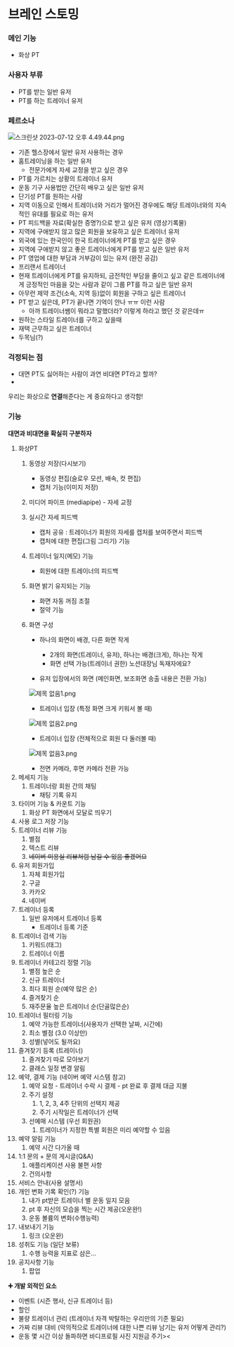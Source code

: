 # 브레인 스토밍

### 메인 기능

- 화상 PT

### 사용자 부류

- PT를 받는 일반 유저
- PT를 하는 트레이너 유저

### 페르소나

![스크린샷 2023-07-12 오후 4.49.44.png](https://s3-us-west-2.amazonaws.com/secure.notion-static.com/26ffbbd8-0568-4eb5-a306-3bf860d35f22/%E1%84%89%E1%85%B3%E1%84%8F%E1%85%B3%E1%84%85%E1%85%B5%E1%86%AB%E1%84%89%E1%85%A3%E1%86%BA_2023-07-12_%E1%84%8B%E1%85%A9%E1%84%92%E1%85%AE_4.49.44.png)

- 기존 헬스장에서 일반 유저 사용하는 경우
- 홈트레이닝을 하는 일반 유저
    - 전문가에게 자세 교정을 받고 싶은 경우
- PT를 가르치는 상황의 트레이너 유저
- 운동 기구 사용법만 간단히 배우고 싶은 일반 유저
- 단기성 PT를 원하는 사람
- 지역 이동으로 인해서 트레이너와 거리가 멀어진 경우에도 해당 트레이너와의 지속적인 유대를 필요로 하는 유저
- PT 피드백을 자료(확실한 증명?)으로 받고 싶은 유저 (영상기록물)
- 지역에 구애받지 않고 많은 회원을 보유하고 싶은 트레이너 유저
- 외국에 있는 한국인이 한국 트레이너에게 PT를 받고 싶은 경우
- 지역에 구애받지 않고 좋은 트레이너에게 PT를 받고 싶은 일반 유저
- PT 영업에 대한 부담과 거부감이 있는 유저 (완전 공감)
- 프리랜서 트레이너
- 현재 트레이너에게 PT를 유지하되, 금전적인 부담을 줄이고 싶고 같은 트레이너에게 긍정적인 마음을 갖는 사람과 같이 그룹 PT를 하고 싶은 일반 유저
- 아무런 제약 조건(소속, 지역 등)없이 회원을 구하고 싶은 트레이너
- PT 받고 싶은데, PT가 끝나면 기억이 안나 ㅠㅠ 이런 사람
    - 아까 트레이너쌤이 뭐라고 말했더라? 이렇게 하라고 했던 것 같은데ㅠ
- 원하는 스타일 트레이너를 구하고 싶을때
- 재택 근무하고 싶은 트레이너
- 두목님(?)

### 걱정되는 점

- 대면 PT도 싫어하는 사람이 과연 비대면 PT라고 할까?
- 

우리는 화상으로 **연결**해준다는 게 중요하다고 생각함!

### 기능

**대면과 비대면을 확실히 구분하자**

1. 화상PT
    1. 동영상 저장(다시보기)
        - 동영상 편집(슬로우 모션, 배속, 컷 편집)
        - 캡처 기능(이미지 저장)
    2. 미디어 파이프 (mediapipe) - 자세 교정
    3. 실시간 자세 피드백
        - 캡처 공유 : 트레이너가 회원의 자세를 캡처를 보여주면서 피드백
        - 캡처에 대한 편집(그림 그리기) 기능
    4. 트레이너 일지(메모) 기능
        - 회원에 대한 트레이너의 피드백
    5. 화면 밝기 유지되는 기능
        - 화면 자동 꺼짐 조절
        - 절약 기능
    6. 화면 구성
        - 하나의 화면이 배경, 다른 화면 작게
            - 2개의 화면(트레이너, 유저), 하나는 배경(크게), 하나는 작게
            - 화면 선택 가능(트레이너 권한) 노션대장님 독재자에요?
        
        - 유저 입장에서의 화면 (메인화면, 보조화면 송출 내용은 전환 가능)
        
        ![제목 없음1.png](https://s3-us-west-2.amazonaws.com/secure.notion-static.com/da5252fb-32c9-47b3-9204-06dbeab614b2/%EC%A0%9C%EB%AA%A9_%EC%97%86%EC%9D%8C1.png)
        
        - 트레이너 입장 (특정 화면 크게 키워서 볼 때)
        
        ![제목 없음2.png](https://s3-us-west-2.amazonaws.com/secure.notion-static.com/f79c560c-0761-4505-a6a9-258f34ddb0b0/%EC%A0%9C%EB%AA%A9_%EC%97%86%EC%9D%8C2.png)
        
        - 트레이너 입장 (전체적으로 회원 다 둘러볼 때)
        
        ![제목 없음3.png](https://s3-us-west-2.amazonaws.com/secure.notion-static.com/aeb251da-202a-44d4-a81e-ab347261f684/%EC%A0%9C%EB%AA%A9_%EC%97%86%EC%9D%8C3.png)
        
        - 전면 카메라, 후면 카메라 전환 가능
2. 메세지 기능
    1. 트레이너랑 회원 간의 채팅
        - 채팅 기록 유지
3. 타이머 기능 & 카운트 기능
    1. 화상 PT 화면에서 모달로 띄우기
4. 사용 로그 저장 기능
5. 트레이너 리뷰 기능
    1. 별점
    2. 텍스트 리뷰
    3. ~~네이버 미용실 리뷰처럼 남길 수 있음 좋겠어요~~
6. 유저 회원가입
    1. 자체 회원가입
    2. 구글
    3. 카카오
    4. 네이버
7. 트레이너 등록
    1. 일반 유저에서 트레이너 등록
        - 트레이너 등록 기준
8. 트레이너 검색 기능
    1. 키워드(태그)
    2. 트레이너 이름
9. 트레이너 카테고리 정렬 기능
    1. 별점 높은 순
    2. 신규 트레이너
    3. 최다 회원 순(예약 많은 순)
    4. 즐겨찾기 순
    5. 재주문율 높은 트레이너 순(단골많은순)
10. 트레이너 필터링 기능
    1. 예약 가능한 트레이너(사용자가 선택한 날짜, 시간에)
    2. 최소 별점 (3.0 이상만)
    3. 성별(넣어도 될까요)
11. 즐겨찾기 등록 (트레이너)
    1. 즐겨찾기 따로 모아보기
    2. 클래스 일정 변경 알림
12. 예약, 결제 기능 (네이버 예약 시스템 참고)
    1. 예약 요청 - 트레이너 수락 시 결제 - pt 완료 후 결제 대금 지불
    2. 주기 설정
        1. 1, 2, 3, 4주 단위의 선택지 제공
        2. 주기 시작일은 트레이너가 선택
    3. 선예매 시스템 (우선 회원권)
        1. 트레이너가 지정한 특별 회원은 미리 예약할 수 있음
13. 예약 알림 기능
    1. 예약 시간 다가올 때
14. 1:1 문의 + 문의 게시글(Q&A)
    1. 애플리케이션 사용 불편 사항
    2. 건의사항
15. 서비스 안내(사용 설명서)
16. 개인 변화 기록 확인(?) 기능
    1. 내가 pt받은 트레이너 별 운동 일지 모음
    2. pt 후 자신의 모습을 찍는 시간 제공(오운완!)
    3. 운동 볼륨의 변화(수행능력)
17. 내보내기 기능
    1. 링크 (오운완)
18. 성취도 기능 (일단 보류)
    1. 수행 능력을 지표로 삼은…
19. 공지사항 기능
    1. 팝업

**➕ 개발 외적인 요소**

- 이벤트 (시즌 행사, 신규 트레이너 등)
- 할인
- 불량 트레이너 관리 (트레이너 자격 박탈하는 우리만의 기준 필요)
- 가짜 리뷰 대비 (악의적으로 트레이너에 대한 나쁜 리뷰 남기는 유저 어떻게 관리?)
- 운동 몇 시간 이상 돌파하면 바디프로필 사진 지원금 주기><